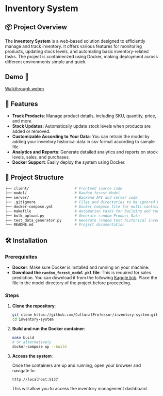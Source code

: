 # Inventory System

## 📦 Project Overview

The **Inventory System** is a web-based solution designed to efficiently manage and track inventory. It offers various features for monitoring products, updating stock levels, and automating basic inventory-related tasks. The project is containerized using Docker, making deployment across different environments simple and quick.

## Demo 🤖
[Walkthrough.webm](https://github.com/user-attachments/assets/44853f02-2750-4e63-8852-c6a25a620658)

## 🚀 Features

- **Track Products**: Manage product details, including SKU, quantity, price, and more.
- **Stock Updates**: Automatically update stock levels when products are added or removed.
- **Customizable According to Your Data**: You can retrain the model by adding your inventory historical data in csv format according to sample file.
- **Analytics and Reports**: Generate detailed analytics and reports on stock levels, sales, and purchases.
- **Docker Support**: Easily deploy the system using Docker.

## 📂 Project Structure

```bash
├── client/                     # Frontend source code
├── model/                      # Random forest Model
├── server/                     # Backend API and server code
├── .gitignore                  # Files and directories to be ignored by Git
├── docker-compose.yml          # Docker Compose file for multi-container setup
├── makefile                    # Automation tasks for building and running the project
├── bulk_upload.py              # Generate random Product Data
├── test_data_generator.py      # Generate random test historical inventory data
└── README.md                   # Project documentation
```

## 🛠️ Installation

### Prerequisites

- **Docker**: Make sure Docker is installed and running on your machine.
- **Download the `random_forest_model.pkl` file**: This is required for sales prediction. You can download it from the following [Kaggle link](https://www.kaggle.com/code/neerajanandcoder/walmart-sales/output). Place the file in the model directory of the project before proceeding.

### Steps

1. **Clone the repository**:

   ```bash
   git clone https://github.com/CulturalProfessor/inventory-system.git
   cd inventory-system
   ```

2. **Build and run the Docker container**:

   ```bash
   make build
   # or alternatively
   docker-compose up --build
   ```

3. **Access the system**:

   Once the containers are up and running, open your browser and navigate to:

   ```plaintext
   http://localhost:5137
   ```

   This will allow you to access the inventory management dashboard.
